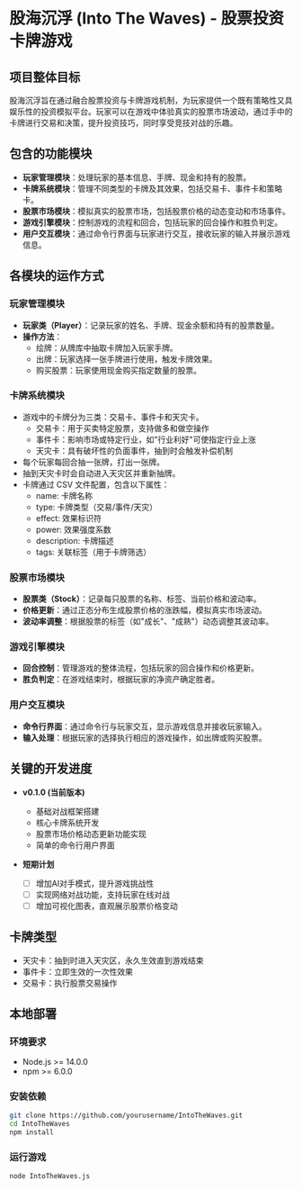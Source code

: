 # 股海沉浮 (Into The Waves) - 股票投资卡牌游戏

## 项目整体目标
股海沉浮旨在通过融合股票投资与卡牌游戏机制，为玩家提供一个既有策略性又具娱乐性的投资模拟平台。玩家可以在游戏中体验真实的股票市场波动，通过手中的卡牌进行交易和决策，提升投资技巧，同时享受竞技对战的乐趣。

## 包含的功能模块
- **玩家管理模块**：处理玩家的基本信息、手牌、现金和持有的股票。
- **卡牌系统模块**：管理不同类型的卡牌及其效果，包括交易卡、事件卡和策略卡。
- **股票市场模块**：模拟真实的股票市场，包括股票价格的动态变动和市场事件。
- **游戏引擎模块**：控制游戏的流程和回合，包括玩家的回合操作和胜负判定。
- **用户交互模块**：通过命令行界面与玩家进行交互，接收玩家的输入并展示游戏信息。

## 各模块的运作方式
### 玩家管理模块
- **玩家类（Player）**：记录玩家的姓名、手牌、现金余额和持有的股票数量。
- **操作方法**：
  - 绘牌：从牌库中抽取卡牌加入玩家手牌。
  - 出牌：玩家选择一张手牌进行使用，触发卡牌效果。
  - 购买股票：玩家使用现金购买指定数量的股票。

### 卡牌系统模块
- 游戏中的卡牌分为三类：交易卡、事件卡和天灾卡。
  - 交易卡：用于买卖特定股票，支持做多和做空操作
  - 事件卡：影响市场或特定行业，如"行业利好"可使指定行业上涨
  - 天灾卡：具有破坏性的负面事件，抽到时会触发补偿机制
- 每个玩家每回合抽一张牌，打出一张牌。
- 抽到天灾卡时会自动进入天灾区并重新抽牌。
- 卡牌通过 CSV 文件配置，包含以下属性：
  - name: 卡牌名称
  - type: 卡牌类型（交易/事件/天灾）
  - effect: 效果标识符
  - power: 效果强度系数
  - description: 卡牌描述
  - tags: 关联标签（用于卡牌筛选）

### 股票市场模块
- **股票类（Stock）**：记录每只股票的名称、标签、当前价格和波动率。
- **价格更新**：通过正态分布生成股票价格的涨跌幅，模拟真实市场波动。
- **波动率调整**：根据股票的标签（如"成长"、"成熟"）动态调整其波动率。

### 游戏引擎模块
- **回合控制**：管理游戏的整体流程，包括玩家的回合操作和价格更新。
- **胜负判定**：在游戏结束时，根据玩家的净资产确定胜者。

### 用户交互模块
- **命令行界面**：通过命令行与玩家交互，显示游戏信息并接收玩家输入。
- **输入处理**：根据玩家的选择执行相应的游戏操作，如出牌或购买股票。

## 关键的开发进度
- **v0.1.0 (当前版本)**
  - 基础对战框架搭建
  - 核心卡牌系统开发
  - 股票市场价格动态更新功能实现
  - 简单的命令行用户界面

- **短期计划**
  - [ ] 增加AI对手模式，提升游戏挑战性
  - [ ] 实现网络对战功能，支持玩家在线对战
  - [ ] 增加可视化图表，直观展示股票价格变动

## 卡牌类型
- 天灾卡：抽到时进入天灾区，永久生效直到游戏结束
- 事件卡：立即生效的一次性效果
- 交易卡：执行股票交易操作

## 本地部署

### 环境要求

- Node.js >= 14.0.0
- npm >= 6.0.0

### 安装依赖

```bash
git clone https://github.com/yourusername/IntoTheWaves.git
cd IntoTheWaves
npm install
```

### 运行游戏

```bash
node IntoTheWaves.js
```